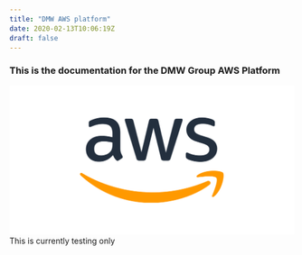 ```yaml
---
title: "DMW AWS platform"
date: 2020-02-13T10:06:19Z
draft: false
---
```


### This is the documentation for the DMW Group AWS Platform
![AWS Logo](../image/aws-logo.png?classes=shadow&width=20pc)
This is currently testing only
